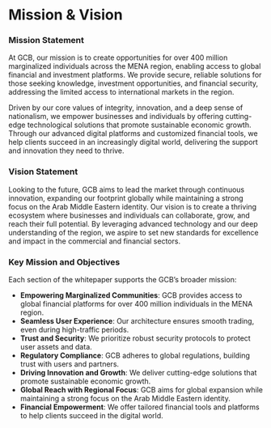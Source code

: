 # Mission & Vision

### Mission Statement

At GCB, our mission is to create opportunities for over 400 million marginalized individuals across the MENA region, enabling access to global financial and investment platforms. We provide secure, reliable solutions for those seeking knowledge, investment opportunities, and financial security, addressing the limited access to international markets in the region.

Driven by our core values of integrity, innovation, and a deep sense of nationalism, we empower businesses and individuals by offering cutting-edge technological solutions that promote sustainable economic growth. Through our advanced digital platforms and customized financial tools, we help clients succeed in an increasingly digital world, delivering the support and innovation they need to thrive.

### Vision Statement

Looking to the future, GCB aims to lead the market through continuous innovation, expanding our footprint globally while maintaining a strong focus on the Arab Middle Eastern identity. Our vision is to create a thriving ecosystem where businesses and individuals can collaborate, grow, and reach their full potential. By leveraging advanced technology and our deep understanding of the region, we aspire to set new standards for excellence and impact in the commercial and financial sectors.

### Key Mission and Objectives

Each section of the whitepaper supports the GCB’s broader mission:

* **Empowering Marginalized Communities**: GCB provides access to global financial platforms for over 400 million individuals in the MENA region.
* **Seamless User Experience**: Our architecture ensures smooth trading, even during high-traffic periods.
* **Trust and Security**: We prioritize robust security protocols to protect user assets and data.
* **Regulatory Compliance**: GCB adheres to global regulations, building trust with users and partners.
* **Driving Innovation and Growth**: We deliver cutting-edge solutions that promote sustainable economic growth.
* **Global Reach with Regional Focus**: GCB aims for global expansion while maintaining a strong focus on the Arab Middle Eastern identity.
* **Financial Empowerment**: We offer tailored financial tools and platforms to help clients succeed in the digital world.
